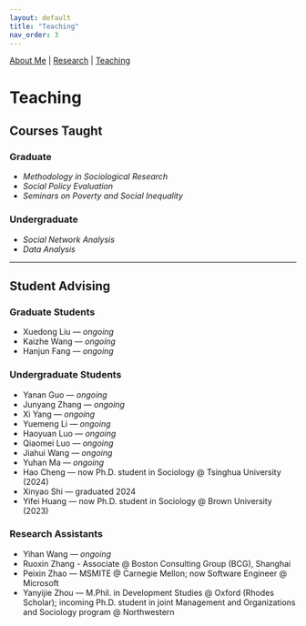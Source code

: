 ```yaml
---
layout: default
title: "Teaching"
nav_order: 3
---
```


<link rel="stylesheet" href="assets/style.css">


[About Me](index.md) | [Research](research.md) | [Teaching](teaching.md)

# Teaching

## Courses Taught

### Graduate

- *Methodology in Sociological Research*
- *Social Policy Evaluation*
- *Seminars on Poverty and Social Inequality*
### Undergraduate

- *Social Network Analysis*
- *Data Analysis*


---

## Student Advising
### Graduate Students
- Xuedong Liu — *ongoing*
- Kaizhe Wang — *ongoing*
- Hanjun Fang — *ongoing*

### Undergraduate Students
- Yanan Guo — *ongoing*
- Junyang Zhang — *ongoing*
- Xi Yang — *ongoing*
- Yuemeng Li — *ongoing*
- Haoyuan Luo — *ongoing*
- Qiaomei Luo — *ongoing*
- Jiahui Wang — *ongoing*
- Yuhan Ma — *ongoing*
- Hao Cheng — now Ph.D. student in Sociology @ Tsinghua University (2024)
- Xinyao Shi — graduated 2024
- Yifei Huang — now Ph.D. student in Sociology @ Brown University (2023)

### Research Assistants
- Yihan Wang — *ongoing*
- Ruoxin Zhang - Associate @ Boston Consulting Group (BCG), Shanghai
- Peixin Zhao — MSMITE @ Carnegie Mellon; now Software Engineer @ Microsoft  
- Yanyijie Zhou — M.Phil. in Development Studies @ Oxford (Rhodes Scholar); incoming Ph.D. student in joint Management and Organizations and Sociology program @ Northwestern
